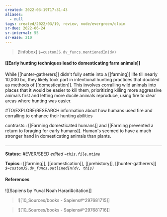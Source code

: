 ```yaml
---
created: 2022-03-19T17:31:43 
aliases:
  - null
tags: created/2022/03/19, review, node/evergreen/claim
sr-due: 2022-06-24
sr-interval: 55
sr-ease: 210
---
```

> [!infobox]
`$=customJS.dv_funcs.mentionedIn(dv)`

#### [[Early hunting techniques lead to domesticating farm animals]] 

While [[hunter-gatherers]] didn't fully settle into a [[farming]] life till nearly 10,000 bc, they likely took part in intentional hunting practices that doubled as methods of [[domestication]].
This involves corralling wild animals into places that it would be easier to kill them,
prioritizing killing more aggressive animals first and letting more docile animals reproduce,
using fire to clear areas where hunting was easier.

#TO/EXPLORE/RESEARCH information about how humans used fire and corralling to enhance their hunting abilities

contrasts:: [[Farming domesticated humans]] and [[Farming prevented a return to foraging for early humans]].
Human's seemed to have a much stronger hand in domesticating animals than plants.

### <hr class="footnote"/>

**Status**:: #EVER/SEED 
*edited `=this.file.mtime`*

**Topics**:: [[farming]], [[domestication]], [[prehistory]], [[hunter-gatherers]]
*`$=customJS.dv_funcs.outlinedIn(dv, this)`*

#### References

![[Sapiens by Yuval Noah Harari#citation]]

> ![[10_Sources/books - Sapiens#^297681715]]

> ![[10_Sources/books - Sapiens#^297681716]]
